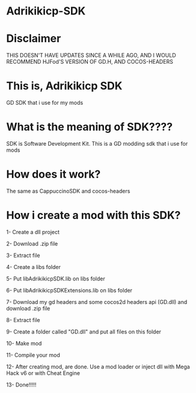 # Adrikikicp-SDK

# Disclaimer
THIS DOESN'T HAVE UPDATES SINCE A WHILE AGO, AND I WOULD RECOMMEND HJFod'S VERSION OF GD.H, AND COCOS-HEADERS

# This is, Adrikikicp SDK
GD SDK that i use for my mods

# What is the meaning of SDK????

SDK is Software Development Kit. This is a GD modding sdk that i use for mods




# How does it work?

The same as CappuccinoSDK and cocos-headers

# How i create a mod with this SDK? 
1- Create a dll project




2- Download .zip file




3- Extract file



4- Create a libs folder




5- Put libAdrikikicpSDK.lib on libs folder




6- Put libAdrikikicpSDKExtensions.lib on libs folder





7- Download my gd headers and some cocos2d headers api (GD.dll) and download .zip file





8- Extract file





9- Create a folder called "GD.dll" and put all files on this folder




10- Make mod



11- Compile your mod



12- After creating mod, are done. Use a mod loader or inject dll with Mega Hack v6 or with Cheat Engine



13- Done!!!!!
 


